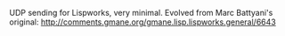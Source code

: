 UDP sending for Lispworks, very minimal.  Evolved from Marc Battyani's original:
http://comments.gmane.org/gmane.lisp.lispworks.general/6643
